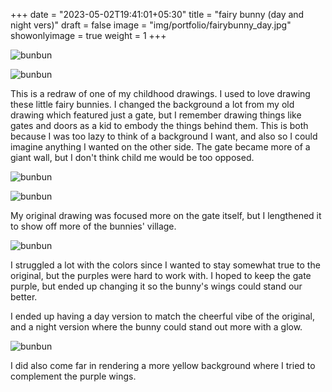 +++
date = "2023-05-02T19:41:01+05:30"
title = "fairy bunny (day and night vers)"
draft = false
image = "img/portfolio/fairybunny_day.jpg"
showonlyimage = true
weight = 1
+++

![bunbun](/img/portfolio/fairybunny_day.jpg)

![bunbun](/img/portfolio/fairybunny_night.jpg)

This is a redraw of one of my childhood drawings. I used to love drawing these little fairy bunnies. I changed the background a lot from my old drawing which featured just a gate, but I remember drawing things like gates and doors as a kid to embody the things behind them. This is both because I was too lazy to think of a background I want, and also so I could imagine anything I wanted on the other side. The gate became more of a giant wall, but I don't think child me would be too opposed.

![bunbun](/img/extra/fairybunny_bby.jpg)

![bunbun](/img/extra/fairybunny_ex0.jpg)

My original drawing was focused more on the gate itself, but I lengthened it to show off more of the bunnies' village.

![bunbun](/img/extra/fairybunny_ex1.jpg)

I struggled a lot with the colors since I wanted to stay somewhat true to the original, but the purples were hard to work with. I hoped to keep the gate purple, but ended up changing it so the bunny's wings could stand our better.

I ended up having a day version to match the cheerful vibe of the original, and a night version where the bunny could stand out more with a glow.

![bunbun](/img/portfolio/fairybunny_yellow.jpg)

I did also come far in rendering a more yellow background where I tried to complement the purple wings.
